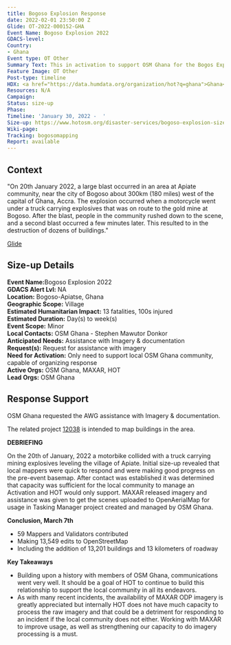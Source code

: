```yaml
---
title: Bogoso Explosion Response
date: 2022-02-01 23:50:00 Z
Glide: OT-2022-000152-GHA
Event Name: Bogoso Explosion 2022
GDACS-level: 
Country:
- Ghana
Event type: OT Other
Summary Text: This in activation to support OSM Ghana for the Bogos Explosion.
Feature Image: OT Other
Post-type: timeline
HDX: <a href="https://data.humdata.org/organization/hot?q=ghana">Ghana</a>
Resources: N/A
Campaign: 
Status: size-up
Phase: 
Timeline: 'January 30, 2022 -  '
Size-up: https://www.hotosm.org/disaster-services/bogoso-explosion-size-up/
Wiki-page: 
Tracking: bogosomapping
Report: available
---
```


<h2>Context</h2>

"On 20th January 2022, a large blast occurred in an area at Apiate community, near the city of Bogoso about 300km (180 miles) west of the capital of Ghana, Accra. The explosion occurred when a motorcycle went under a truck carrying explosives that was on route to the gold mine at Bogoso. After the blast, people in the community rushed down to the scene, and a second blast occurred a few minutes later. This resulted to in the destruction of dozens of buildings."

<a href="https://glidenumber.net/glide/public/search/details.jsp?glide=22512&record=4&last=7475" target="_blank">Glide</a>

<h2>Size-up Details</h2>

<strong>Event Name:</strong>Bogoso Explosion 2022<br>
<strong>GDACS Alert Lvl:</strong> NA <br>
<strong>Location:</strong> Bogoso-Apiatse, Ghana<br>
<strong>Geographic Scope:</strong> Village<br>
<strong>Estimated Humanitarian Impact:</strong> 13 fatalities, 100s injured<br>
<strong>Estimated Duration:</strong> Day(s) to week(s)<br>
<strong>Event Scope:</strong> Minor<br>
<strong>Local Contacts:</strong> OSM Ghana - Stephen Mawutor Donkor<br>
<strong>Anticipated Needs:</strong> Assistance with Imagery & documentation<br>
<strong>Request(s):</strong> Request for assistance with imagery<br>
<strong>Need for Activation:</strong> 	Only need to support local OSM Ghana community, capable of organizing response<br>
<strong>Active Orgs:</strong> OSM Ghana, MAXAR, HOT<br>
<strong>Lead Orgs:</strong> OSM Ghana<br>

<h2>Response Support</h2>

OSM Ghana requested the AWG assistance with Imagery & documentation. 

The related project <a href="https://tasks.hotosm.org/projects/12038/">12038</a> is intended to map buildings in the area. 

<strong>DEBRIEFING</strong><br>

On the 20th of January, 2022 a motorbike collided with a truck carrying mining explosives leveling the village of Apiate. Initial size-up revealed that local mappers were quick to respond and were making good progress on the pre-event basemap. After contact was established it was determined that capacity was sufficient for the local community to manage an Activation and HOT would only support. MAXAR released imagery and assistance was given to get the scenes uploaded to OpenAerialMap for usage in Tasking Manager project created and managed by OSM Ghana. 

<strong>Conclusion, March 7th</strong><br>

- 59 Mappers and Validators contributed
- Making 13,549 edits to OpenStreetMap
- Including the addition of 13,201 buildings and 13 kilometers of roadway

<strong>Key Takeaways</strong><br>

- Building upon a history with members of OSM Ghana, communications went very well. It should be a goal of HOT to continue to build this relationship to support the local community in all its endeavors.
- As with many recent incidents, the availability of MAXAR ODP imagery is greatly appreciated but internally HOT does not have much capacity to process the raw imagery and that could be a detriment for responding to an incident if the local community does not either. Working with MAXAR to improve usage, as well as strengthening our capacity to do imagery processing is a must.
